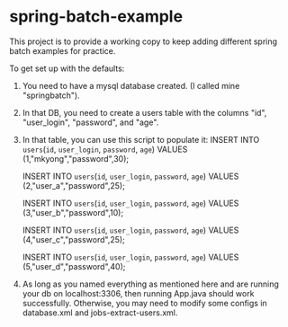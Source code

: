 # spring-batch-example

This project is to provide a working copy to keep adding different spring batch examples for practice.

To get set up with the defaults:
  1. You need to have a mysql database created. (I called mine "springbatch").
  2. In that DB, you need to create a users table with the columns "id", "user_login", "password", and "age".
  3. In that table, you can use this script to populate it:
      INSERT INTO `users`(`id`, `user_login`, `password`, `age`) VALUES (1,"mkyong","password",30);

      INSERT INTO `users`(`id`, `user_login`, `password`, `age`) VALUES (2,"user_a","password",25);

      INSERT INTO `users`(`id`, `user_login`, `password`, `age`) VALUES (3,"user_b","password",10);

      INSERT INTO `users`(`id`, `user_login`, `password`, `age`) VALUES (4,"user_c","password",25);

      INSERT INTO `users`(`id`, `user_login`, `password`, `age`) VALUES (5,"user_d","password",40);
  4. As long as you named everything as mentioned here and are running your db on localhost:3306, then running App.java should work successfully.
     Otherwise, you may need to modify some configs in database.xml and jobs-extract-users.xml.
